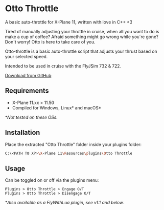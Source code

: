 # Otto Throttle
A basic auto-throttle for X-Plane 11, written with love in C++ <3

Tired of manually adjusting your throttle in cruise, when all you want to do is make a cup of coffee? 
Afraid something might go wrong while you´re gone? 
Don´t worry! Otto is here to take care of you.

Otto-throttle is a basic auto-throttle script that adjusts your thrust based on your selected speed.

Intended to be used in cruise with the FlyJSim 732 & 722.

[Download from GitHub](https://github.com/olejorga/otto-throttle/releases)

## Requirements
- X-Plane 11.xx > 11.50
- Compiled for Windows, Linux* and macOS*

**Not tested on these OSs.*

## Installation
Place the extracted "Otto Throttle" folder inside your plugins folder:
```bash
C:\<PATH TO XP>\X-Plane 11\Resources\plugins\Otto Throttle
```

## Usage
Can be toggled on or off via the plugins menu:
```
Plugins > Otto Throttle > Engage O/T
Plugins > Otto Throttle > Disengage O/T
```

**Also available as a FlyWithLua plugin, see v1.1 and below.*
